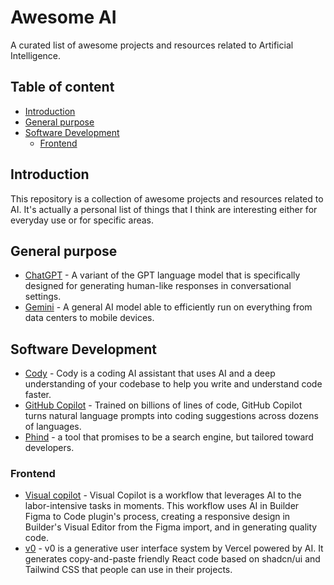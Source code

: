 # Awesome AI

A curated list of awesome projects and resources related to Artificial Intelligence.

## Table of content

- [Introduction](#introduction)
- [General purpose](#general-purpose)
- [Software Development](#software-development)
  - [Frontend](#frontend)

## Introduction

This repository is a collection of awesome projects and resources related to AI. It's actually a personal
list of things that I think are interesting either for everyday use or for specific areas.

## General purpose

- [ChatGPT](https://openai.com/blog/chatgpt) - A variant of the GPT language model that is specifically designed for generating human-like
  responses in conversational settings.
- [Gemini](https://deepmind.google/technologies/gemini/#introduction) - A general AI model able to efficiently run on everything from data centers to mobile devices.

## Software Development

- [Cody](https://sourcegraph.com/cody) - Cody is a coding AI assistant that uses AI and a deep understanding of your codebase to help you write and understand code faster.
- [GitHub Copilot](https://github.com/features/copilot) - Trained on billions of lines of code, GitHub Copilot turns natural language
  prompts into coding suggestions across dozens of languages.
- [Phind](https://www.phind.com/search?home=true) - a tool that promises to be a search engine, but tailored toward developers.

### Frontend

- [Visual copilot](https://www.builder.io/c/docs/visual-copilot) - Visual Copilot is a workflow that leverages AI to the labor-intensive tasks
  in moments. This workflow uses AI in Builder Figma to Code plugin's process, creating a responsive design in Builder's Visual Editor from the
  Figma import, and in generating quality code.
- [v0](https://v0.dev/) - v0 is a generative user interface system by Vercel powered by AI. It generates copy-and-paste friendly React
  code based on shadcn/ui and Tailwind CSS that people can use in their projects.
